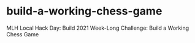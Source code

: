 # build-a-working-chess-game
MLH Local Hack Day: Build 2021 Week-Long Challenge:  Build a Working Chess Game
